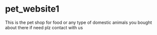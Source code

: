 # pet_website1
This is the pet shop for food or any type of domestic animals you bought about there if need plz contact with us

